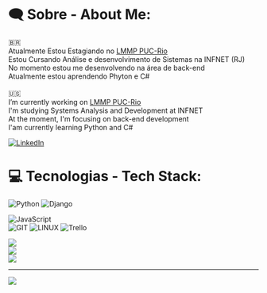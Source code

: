 # 🗨️ Sobre -  About Me:

:brazil:<br>
Atualmente Estou Estagiando no [LMMP PUC-Rio](http://tmp-lmmp.mec.puc-rio.br/)<br>Estou Cursando Análise e desenvolvimento de Sistemas na INFNET  (RJ)<br>No momento estou me desenvolvendo na área de back-end<br>Atualmente estou aprendendo Phyton e C#<br><br> :us:<br> I’m currently working on [LMMP PUC-Rio](http://tmp-lmmp.mec.puc-rio.br/)<br>I'm studying Systems Analysis and Development at INFNET<br>At the moment, I'm focusing on back-end development<br>I'am currently learning Python and C#<br>

[![LinkedIn](https://img.shields.io/badge/LinkedIn-%230077B5.svg?logo=linkedin&logoColor=white)](https://linkedin.com/in/https://www.linkedin.com/in/renanhorta/) 

# 💻 Tecnologias -  Tech Stack:
![Python](https://img.shields.io/badge/python-3670A0?style=flat&logo=python&logoColor=ffdd54) ![Django](https://img.shields.io/badge/Django-092E20?style=flat&logo=django&logoColor=green) <br>

![JavaScript](https://img.shields.io/badge/javascript-%23323330.svg?style=flat&logo=javascript&logoColor=%23F7DF1E)<br>
![GIT](https://img.shields.io/badge/Git-fc6d26?style=flat&logo=git&logoColor=white) ![LINUX](https://img.shields.io/badge/Linux-FCC624?style=flat&logo=linux&logoColor=black) ![Trello](https://img.shields.io/badge/Trello-%23026AA7.svg?style=flat&logo=Trello&logoColor=white)  


![](https://github-readme-stats.vercel.app/api?username=renanhorta&theme=tokyonight&hide_border=false&include_all_commits=true&count_private=true)<br/>
![](https://github-readme-streak-stats.herokuapp.com/?user=renanhorta&theme=tokyonight&hide_border=false)<br/>
![](https://github-readme-stats.vercel.app/api/top-langs/?username=renanhorta&theme=tokyonight&hide_border=false&include_all_commits=true&count_private=true&layout=compact)

---
[![](https://visitcount.itsvg.in/api?id=renanhorta&icon=5&color=3)](https://visitcount.itsvg.in)

<!-- Proudly created with GPRM ( https://gprm.itsvg.in ) -->
